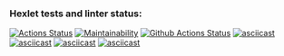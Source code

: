### Hexlet tests and linter status:
[![Actions Status](https://github.com/sh00tsim/python-project-lvl1/workflows/hexlet-check/badge.svg)](https://github.com/sh00tsim/python-project-lvl1/actions)
[![Maintainability](https://api.codeclimate.com/v1/badges/a99a88d28ad37a79dbf6/maintainability)](https://codeclimate.com/github/sh00tsim/python-project-lvl1)
[![Github Actions Status](https://github.com/sh00tsim/python-project-lvl1/workflows/Python%20CI/badge.svg)](https://github.com/sh00tsim/python-project-lvl1/actions)
[![asciicast](https://asciinema.org/a/6SljxGbuhtHinqc4T7KwK9hD4.svg)](https://asciinema.org/a/6SljxGbuhtHinqc4T7KwK9hD4)
[![asciicast](https://asciinema.org/a/dYtBREWkMQrM0ikjL2P33hSH6.svg)](https://asciinema.org/a/dYtBREWkMQrM0ikjL2P33hSH6)
[![asciicast](https://asciinema.org/a/BCgK3Gb5GLXbUtR10hqHQluVt.svg)](https://asciinema.org/a/BCgK3Gb5GLXbUtR10hqHQluVt)
[![asciicast](https://asciinema.org/a/icf6nlMX8L0VadcjuqqphHZLf.svg)](https://asciinema.org/a/icf6nlMX8L0VadcjuqqphHZLf)
